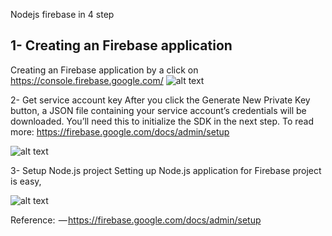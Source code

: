 Nodejs firebase in 4 step


## 1- Creating an Firebase application
Creating an Firebase application by a click on https://console.firebase.google.com/
![alt text](https://cdn-images-1.medium.com/max/1760/1*Fbx6FGGiFiq5iAKe6Od1Eg.png)

2- Get service account key
After you click the Generate New Private Key button, a JSON file containing your service account’s credentials will be downloaded. You’ll need this to initialize the SDK in the next step.
To read more: https://firebase.google.com/docs/admin/setup

![alt text](https://cdn-images-1.medium.com/max/1760/1*1aRZ-Z32fyG6zv4zpvcZAw.png)

3- Setup Node.js project
Setting up Node.js application for Firebase project is easy,  

![alt text](https://cdn-images-1.medium.com/max/1800/1*EK0xtWM8s7ymdNtqQt-9Og.png)





Reference:
 — https://firebase.google.com/docs/admin/setup